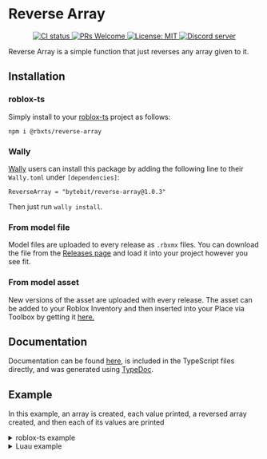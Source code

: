 # Reverse Array
<p align="center">
  <a href="https://github.com/Bytebit-Org/roblox-ReverseArray/actions">
      <img src="https://github.com/Bytebit-Org/roblox-ReverseArray/workflows/CI/badge.svg" alt="CI status" />
  </a>
  <a href="http://makeapullrequest.com">
    <img src="https://img.shields.io/badge/PRs-welcome-blue.svg" alt="PRs Welcome" />
  </a>
  <a href="https://opensource.org/licenses/MIT">
    <img src="https://img.shields.io/badge/License-MIT-blue.svg" alt="License: MIT" />
  </a>
  <a href="https://discord.gg/QEz3v8y">
    <img src="https://img.shields.io/badge/discord-join-7289DA.svg?logo=discord&longCache=true&style=flat" alt="Discord server" />
  </a>
</p>

Reverse Array is a simple function that just reverses any array given to it.

## Installation
### roblox-ts
Simply install to your [roblox-ts](https://roblox-ts.com/) project as follows:
```
npm i @rbxts/reverse-array
```

### Wally
[Wally](https://github.com/UpliftGames/wally/) users can install this package by adding the following line to their `Wally.toml` under `[dependencies]`:
```
ReverseArray = "bytebit/reverse-array@1.0.3"
```

Then just run `wally install`.

### From model file
Model files are uploaded to every release as `.rbxmx` files. You can download the file from the [Releases page](https://github.com/Bytebit-Org/roblox-ReverseArray/releases) and load it into your project however you see fit.

### From model asset
New versions of the asset are uploaded with every release. The asset can be added to your Roblox Inventory and then inserted into your Place via Toolbox by getting it [here.](https://www.roblox.com/library/1234567890/Reverse-Array-Package)

## Documentation
Documentation can be found [here](https://github.com/Bytebit-Org/roblox-ReverseArray/tree/master/docs), is included in the TypeScript files directly, and was generated using [TypeDoc](https://typedoc.org/).

## Example
In this example, an array is created, each value printed, a reversed array created, and then each of its values are printed

<details>
  <summary>roblox-ts example</summary>

  ```ts
  import { reverseArray } from "@rbxts/reverse-array";

  const forwardArray = [1, 2, 3, 4];
  for (const value of forwardArray) {
    print(value)
  }

  const backwardArray = reverseArray(forwardArray);
  for (const value of backwardArray) {
    print(value)
  }
  ```
</details>

<details>
  <summary>Luau example</summary>

  ```lua
  local reverseArray = require(path.to.modules["reverse-array"]).reverseArray

  local forwardArray = [1, 2, 3, 4]
  for _, value in ipairs(forwardArray)
    print(value)
  end

  local backwardArray = reverseArray(forwardArray)
  for _, value in ipairs(backwardArray)
    print(value)
  end
  ```
</details>
